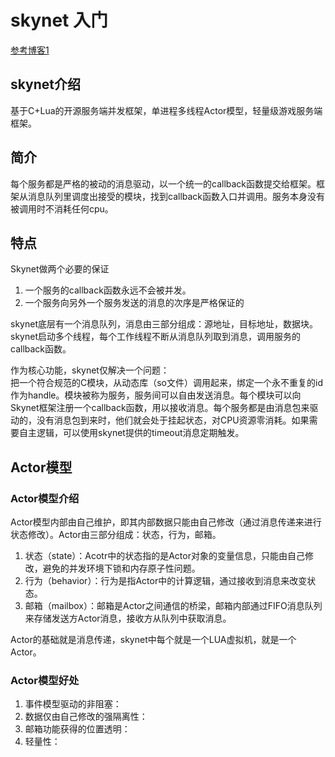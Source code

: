# skynet 入门

[参考博客1](https://blog.csdn.net/qq769651718/article/details/79432793)

## skynet介绍

基于C+Lua的开源服务端并发框架，单进程多线程Actor模型，轻量级游戏服务端框架。  

## 简介

每个服务都是严格的被动的消息驱动，以一个统一的callback函数提交给框架。框架从消息队列里调度出接受的模块，找到callback函数入口并调用。服务本身没有被调用时不消耗任何cpu。  

## 特点

Skynet做两个必要的保证  

1. 一个服务的callback函数永远不会被并发。  
2. 一个服务向另外一个服务发送的消息的次序是严格保证的  

skynet底层有一个消息队列，消息由三部分组成：源地址，目标地址，数据块。  
skynet启动多个线程，每个工作线程不断从消息队列取到消息，调用服务的callback函数。  

作为核心功能，skynet仅解决一个问题：  
把一个符合规范的C模块，从动态库（so文件）调用起来，绑定一个永不重复的id作为handle。模块被称为服务，服务间可以自由发送消息。每个模块可以向Skynet框架注册一个callback函数，用以接收消息。每个服务都是由消息包来驱动的，没有消息包到来时，他们就会处于挂起状态，对CPU资源零消耗。如果需要自主逻辑，可以使用skynet提供的timeout消息定期触发。  

## Actor模型

### Actor模型介绍

Actor模型内部由自己维护，即其内部数据只能由自己修改（通过消息传递来进行状态修改）。Actor由三部分组成：状态，行为，邮箱。  

1. 状态（state）：Acotr中的状态指的是Actor对象的变量信息，只能由自己修改，避免的并发环境下锁和内存原子性问题。  
2. 行为（behavior）：行为是指Actor中的计算逻辑，通过接收到消息来改变状态。  
3. 邮箱（mailbox）：邮箱是Actor之间通信的桥梁，邮箱内部通过FIFO消息队列来存储发送方Actor消息，接收方从队列中获取消息。  

Actor的基础就是消息传递，skynet中每个就是一个LUA虚拟机，就是一个Actor。  

### Actor模型好处

1. 事件模型驱动的非阻塞：
2. 数据仅由自己修改的强隔离性：
3. 邮箱功能获得的位置透明：
4. 轻量性：
 